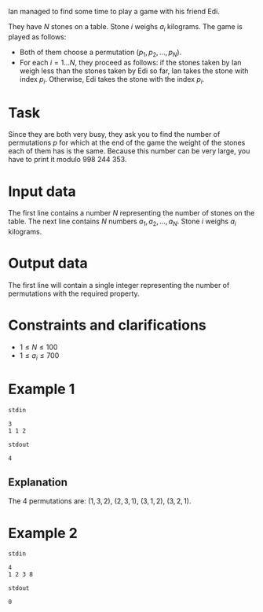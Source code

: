 Ian managed to find some time to play a game with his friend Edi.

They have $N$ stones on a table. Stone $i$ weighs $a_i$ kilograms. The game is played as follows:
* Both of them choose a permutation $(p_1, p_2, \dots, p_N)$.
* For each $i=1 \dots N$, they proceed as follows: if the stones taken by Ian weigh less than the stones taken by Edi so far, Ian takes the stone with index $p_i$. Otherwise, Edi takes the stone with the index $p_i$.

# Task

Since they are both very busy, they ask you to find the number of permutations $p$ for which at the end of the game the weight of the stones each of them has is the same. Because this number can be very large, you have to print it modulo $998\ 244\ 353$.

# Input data

The first line contains a number $N$ representing the number of stones on the table. The next line contains $N$ numbers $a_1, a_2, \dots, a_N$. Stone $i$ weighs $a_i$ kilograms.

# Output data

The first line will contain a single integer representing the number of permutations with the required property.

# Constraints and clarifications

* $1 \leq N \leq 100$
* $1 \leq a_i \leq 700$

# Example 1

`stdin`
```
3
1 1 2
```

`stdout`
```
4
```

## Explanation

The $4$ permutations are: $(1, 3, 2)$, $(2, 3, 1)$, $(3, 1, 2)$, $(3, 2, 1)$.

# Example 2

`stdin`
```
4
1 2 3 8
```

`stdout`
```
0
```
